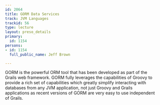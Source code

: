 ```yaml
---
id: 2064
title: GORM Data Services
track: JVM Languages
trackid: 56
type: lecture
layout: preso_details
primary:
  id: 1154
persons:
- id: 1154
  full_public_name: Jeff Brown

---
```

GORM is the powerful ORM tool that has been developed as part of the Grails web framework. GORM fully leverages the capabilities of Groovy to provide a rich set of capabilities which greatly simplify interacting with databases from any JVM application, not just Groovy and Grails applications as recent versions of GORM are very easy to use independent of Grails.